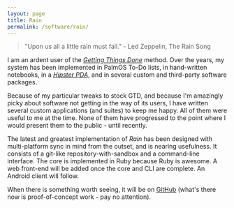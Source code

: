 ```yaml
---
layout: page
title: Rain
permalink: /software/rain/
---
```

> "Upon us all a little rain must fall." - Led Zeppelin, The Rain Song

I am an ardent user of the _[Getting Things Done][1]_ method. Over the years, my system has been implemented in PalmOS To-Do lists, in hand-written notebooks, in a _[Hipster PDA][2]_, and in several custom and third-party software packages.

Because of my particular tweaks to stock GTD, and because I'm amazingly picky about software not getting in the way of its users, I have written several custom applications (and suites) to keep me happy. All of them were useful to me at the time. None of them have progressed to the point where I would present them to the public - until recently.

The latest and greatest implementation of _Rain_ has been designed with multi-platform sync in mind from the outset, and is nearing usefulness. It consists of a git-like repository-with-sandbox and a command-line interface. The core is implemented in Ruby because Ruby is awesome. A web front-end will be added once the core and CLI are complete. An Android client will follow.

When there is something worth seeing, it will be on [GitHub][3] (what's there now is proof-of-concept work - pay no attention).

[1]: https://en.wikipedia.org/wiki/Getting_Things_Done
[2]: http://www.43folders.com/2004/09/03/introducing-the-hipster-pda
[3]: https://github.com/jamiehale/raincore.rb